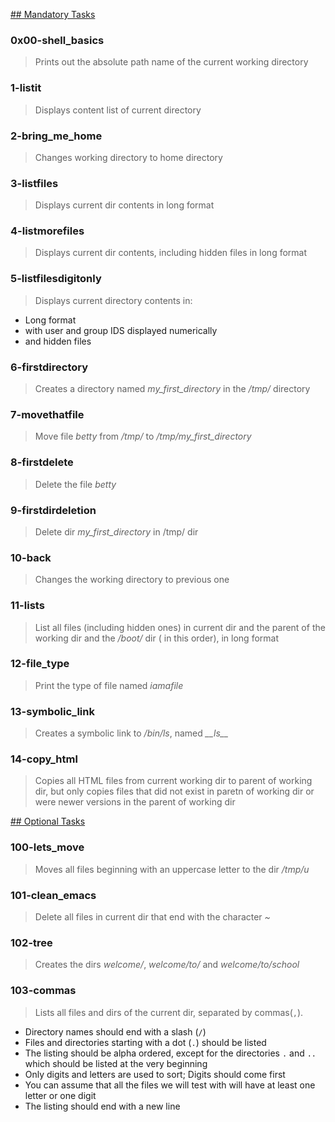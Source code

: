 <u>## Mandatory Tasks</u>
### 0x00-shell_basics
> Prints out the absolute path name of the current working directory

### 1-listit
> Displays content list of current directory

### 2-bring_me_home
> Changes working directory to home directory

### 3-listfiles
> Displays current dir contents in long format

### 4-listmorefiles
> Displays current dir contents, including hidden files in long format

### 5-listfilesdigitonly
> Displays current directory contents in:
* Long format
* with user and group IDS displayed numerically
* and hidden files

### 6-firstdirectory
> Creates a directory named _my\_first\_directory_ in the _/tmp/_ directory

### 7-movethatfile
> Move file _betty_ from _/tmp/_ to _/tmp/my\_first\_directory_

### 8-firstdelete
> Delete the file _betty_

### 9-firstdirdeletion
> Delete dir _my\_first\_directory_ in /tmp/ dir

### 10-back
> Changes the working directory to previous one

### 11-lists
> List all files (including hidden ones) in current dir and the parent of the working dir and the _/boot/_ dir ( in this order), in long format

### 12-file_type
> Print the type of file named _iamafile_

### 13-symbolic_link
> Creates a symbolic link to _/bin/ls_, named _\_\_ls\_\__

### 14-copy_html
> Copies all HTML files from current working dir to parent of working dir, but only copies files that did not exist in paretn of working dir or were newer versions in the parent of working dir


<u>## Optional Tasks</u>
### 100-lets_move
> Moves all files beginning with an uppercase letter to the dir _/tmp/u_

### 101-clean_emacs
> Delete all files in current dir that end with the character _~_

### 102-tree
> Creates the dirs _welcome/_, _welcome/to/_ and _welcome/to/school_

### 103-commas
> Lists all files and dirs of the current dir, separated by commas(`,`).
* Directory names should end with a slash (`/`)
* Files and directories starting with a dot (`.`) should be listed
* The listing should be alpha ordered, except for the directories `.` and `..` which should be listed at the very beginning
* Only digits and letters are used to sort; Digits should come first
* You can assume that all the files we will test with will have at least one letter or one digit
* The listing should end with a new line

